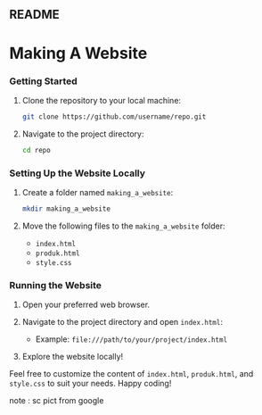 ## README
# Making A Website
### Getting Started

1. Clone the repository to your local machine:
   ```bash
   git clone https://github.com/username/repo.git
   ```

2. Navigate to the project directory:
   ```bash
   cd repo
   ```

### Setting Up the Website Locally

1. Create a folder named `making_a_website`:
   ```bash
   mkdir making_a_website
   ```

2. Move the following files to the `making_a_website` folder:
   - `index.html`
   - `produk.html`
   - `style.css`

### Running the Website

1. Open your preferred web browser.

2. Navigate to the project directory and open `index.html`:
   - Example: `file:///path/to/your/project/index.html`

3. Explore the website locally!

Feel free to customize the content of `index.html`, `produk.html`, and `style.css` to suit your needs. Happy coding!

note : sc pict from google
